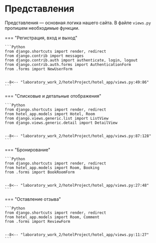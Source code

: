 # Представления

Представления — основная логика нашего сайта. В файле `views.py` пропишем необходимые функции.

=== "Регистрация, вход и выход"

    ```Python
    from django.shortcuts import render, redirect
    from django.contrib import messages
    from django.contrib.auth import authenticate, login, logout
    from django.contrib.auth.forms import AuthenticationForm
    from .forms import NewUserForm


    --8<-- "laboratory_work_2/hotelProject/hotel_app/views.py:49:86"
    ```

=== "Списковые и детальные отображения"

    ```Python
    from django.shortcuts import render, redirect
    from hotel_app.models import Hotel, Room
    from django.views.generic.list import ListView
    from django.views.generic.detail import DetailView


    --8<-- "laboratory_work_2/hotelProject/hotel_app/views.py:87:128"
    ```

=== "Бронирование"

    ```Python
    from django.shortcuts import render, redirect
    from hotel_app.models import Room, Booking
    from .forms import BookRoomForm


    --8<-- "laboratory_work_2/hotelProject/hotel_app/views.py:27:48"
    ```

=== "Оставление отзыва"

    ```Python
    from django.shortcuts import render, redirect
    from hotel_app.models import Room, Comment
    from .forms import ReviewForm


    --8<-- "laboratory_work_2/hotelProject/hotel_app/views.py:11:27"
    ```

